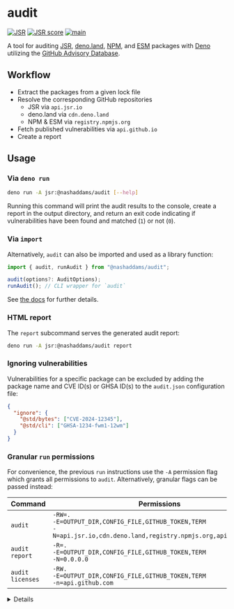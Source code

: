 # audit

[![JSR](https://jsr.io/badges/@nashaddams/audit)](https://jsr.io/@nashaddams/audit)
[![JSR score](https://jsr.io/badges/@nashaddams/audit/score)](https://jsr.io/@nashaddams/audit)
[![main](https://github.com/nashaddams/audit/actions/workflows/tests.yml/badge.svg)](https://github.com/nashaddams/audit/actions)

A tool for auditing [JSR](https://jsr.io), [deno.land](https://deno.land/x),
[NPM](https://www.npmjs.com), and [ESM](https://esm.sh) packages with
[Deno](https://deno.com) utilizing the
[GitHub Advisory Database](https://github.com/advisories).

## Workflow

- Extract the packages from a given lock file
- Resolve the corresponding GitHub repositories
  - JSR via `api.jsr.io`
  - deno.land via `cdn.deno.land`
  - NPM & ESM via `registry.npmjs.org`
- Fetch published vulnerabilities via `api.github.io`
- Create a report

## Usage

### Via `deno run`

```sh
deno run -A jsr:@nashaddams/audit [--help]
```

Running this command will print the audit results to the console, create a
report in the output directory, and return an exit code indicating if
vulnerabilities have been found and matched (`1`) or not (`0`).

### Via `import`

Alternatively, `audit` can also be imported and used as a library function:

```ts
import { audit, runAudit } from "@nashaddams/audit";

audit(options?: AuditOptions);
runAudit(); // CLI wrapper for `audit`
```

See [the docs](https://jsr.io/@nashaddams/audit/doc) for further details.

### HTML report

The `report` subcommand serves the generated audit report:

```sh
deno run -A jsr:@nashaddams/audit report
```

### Ignoring vulnerabilities

Vulnerabilities for a specific package can be excluded by adding the package
name and CVE ID(s) or GHSA ID(s) to the `audit.json` configuration file:

```json
{
  "ignore": {
    "@std/bytes": ["CVE-2024-12345"],
    "@std/cli": ["GHSA-1234-fwm1-12wm"]
  }
}
```

### Granular `run` permissions

For convenience, the previous `run` instructions use the `-A` permission flag
which grants all permissions to `audit`. Alternatively, granular flags can be
passed instead:

| Command          | Permissions                                                                                                                   |
| ---------------- | ----------------------------------------------------------------------------------------------------------------------------- |
| `audit`          | `-RW=.`<br/>`-E=OUTPUT_DIR,CONFIG_FILE,GITHUB_TOKEN,TERM`<br/>`-N=api.jsr.io,cdn.deno.land,registry.npmjs.org,api.github.com` |
| `audit report`   | `-R=.`<br/>`-E=OUTPUT_DIR,CONFIG_FILE,GITHUB_TOKEN,TERM`<br/>`-N=0.0.0.0`                                                     |
| `audit licenses` | `-RW.`<br/>`-E=OUTPUT_DIR,CONFIG_FILE,GITHUB_TOKEN,TERM`<br/>`-n=api.github.com`                                              |

<details>

<summary>Details</summary>

| Permission                                                      | Usage                                                                                      |
| --------------------------------------------------------------- | ------------------------------------------------------------------------------------------ |
| `-R=.`                                                          | Read the lock file, audit report, and resolved packages.                                   |
| `-W=.`                                                          | Write the audit report, resolved and unresolved packages, and licenses.                    |
| `-E=OUTPUT_DIR,CONFIG_FILE,GITHUB_TOKEN,TERM`                   | Used for audit configurations, authenticated GitHub API requests and the terminal spinner. |
| `-N=api.jsr.io,cdn.deno.land,registry.npmjs.org,api.github.com` | Fetch the package information, and GitHub security advisories.                             |
| `-N=0.0.0.0`                                                    | Serve the generated audit report.                                                          |

</details>
